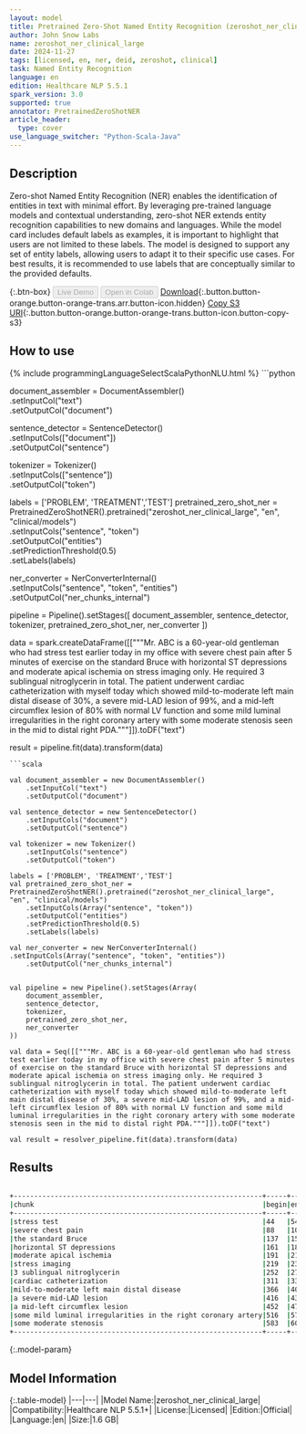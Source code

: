 ```yaml
---
layout: model
title: Pretrained Zero-Shot Named Entity Recognition (zeroshot_ner_clinical_large)
author: John Snow Labs
name: zeroshot_ner_clinical_large
date: 2024-11-27
tags: [licensed, en, ner, deid, zeroshot, clinical]
task: Named Entity Recognition
language: en
edition: Healthcare NLP 5.5.1
spark_version: 3.0
supported: true
annotator: PretrainedZeroShotNER
article_header:
  type: cover
use_language_switcher: "Python-Scala-Java"
---
```


## Description

Zero-shot Named Entity Recognition (NER) enables the identification of entities in text with minimal effort. By leveraging pre-trained language models and contextual understanding, zero-shot NER extends entity recognition capabilities to new domains and languages.
While the model card includes default labels as examples, it is important to highlight that users are not limited to these labels. The model is designed to support any set of entity labels, allowing users to adapt it to their specific use cases. For best results, it is recommended to use labels that are conceptually similar to the provided defaults.

{:.btn-box}
<button class="button button-orange" disabled>Live Demo</button>
<button class="button button-orange" disabled>Open in Colab</button>
[Download](https://s3.amazonaws.com/auxdata.johnsnowlabs.com/clinical/models/zeroshot_ner_clinical_large_en_5.5.1_3.0_1732713397823.zip){:.button.button-orange.button-orange-trans.arr.button-icon.hidden}
[Copy S3 URI](s3://auxdata.johnsnowlabs.com/clinical/models/zeroshot_ner_clinical_large_en_5.5.1_3.0_1732713397823.zip){:.button.button-orange.button-orange-trans.button-icon.button-copy-s3}

## How to use



<div class="tabs-box" markdown="1">
{% include programmingLanguageSelectScalaPythonNLU.html %}
```python

document_assembler = DocumentAssembler()\
    .setInputCol("text")\
    .setOutputCol("document")

sentence_detector = SentenceDetector()\
    .setInputCols(["document"])\
    .setOutputCol("sentence")

tokenizer = Tokenizer()\
    .setInputCols(["sentence"])\
    .setOutputCol("token")

labels = ['PROBLEM', 'TREATMENT','TEST']
pretrained_zero_shot_ner = PretrainedZeroShotNER().pretrained("zeroshot_ner_clinical_large", "en", "clinical/models")\
    .setInputCols("sentence", "token")\
    .setOutputCol("entities")\
    .setPredictionThreshold(0.5)\
    .setLabels(labels)

ner_converter = NerConverterInternal()\
    .setInputCols("sentence", "token", "entities")\
    .setOutputCol("ner_chunks_internal")


pipeline = Pipeline().setStages([
    document_assembler,
    sentence_detector,
    tokenizer,
    pretrained_zero_shot_ner,
    ner_converter
])

data = spark.createDataFrame([["""Mr. ABC is a 60-year-old gentleman who had stress test earlier today in my office with severe chest pain after 5 minutes of exercise on the standard Bruce with horizontal ST depressions and moderate apical ischemia on stress imaging only. He required 3 sublingual nitroglycerin in total. The patient underwent cardiac catheterization with myself today which showed mild-to-moderate left main distal disease of 30%, a severe mid-LAD lesion of 99%, and a mid-left circumflex lesion of 80% with normal LV function and some mild luminal irregularities in the right coronary artery with some moderate stenosis seen in the mid to distal right PDA."""]]).toDF("text")

result = pipeline.fit(data).transform(data)

```
```scala

val document_assembler = new DocumentAssembler()
    .setInputCol("text")
    .setOutputCol("document")

val sentence_detector = new SentenceDetector()
    .setInputCols("document")
    .setOutputCol("sentence")

val tokenizer = new Tokenizer()
    .setInputCols("sentence")
    .setOutputCol("token")

labels = ['PROBLEM', 'TREATMENT','TEST']
val pretrained_zero_shot_ner = PretrainedZeroShotNER().pretrained("zeroshot_ner_clinical_large", "en", "clinical/models")
    .setInputCols(Array("sentence", "token"))
    .setOutputCol("entities")
    .setPredictionThreshold(0.5)
    .setLabels(labels)

val ner_converter = new NerConverterInternal()    .setInputCols(Array("sentence", "token", "entities"))
    .setOutputCol("ner_chunks_internal")


val pipeline = new Pipeline().setStages(Array(
    document_assembler,
    sentence_detector,
    tokenizer,
    pretrained_zero_shot_ner,
    ner_converter
))

val data = Seq([["""Mr. ABC is a 60-year-old gentleman who had stress test earlier today in my office with severe chest pain after 5 minutes of exercise on the standard Bruce with horizontal ST depressions and moderate apical ischemia on stress imaging only. He required 3 sublingual nitroglycerin in total. The patient underwent cardiac catheterization with myself today which showed mild-to-moderate left main distal disease of 30%, a severe mid-LAD lesion of 99%, and a mid-left circumflex lesion of 80% with normal LV function and some mild luminal irregularities in the right coronary artery with some moderate stenosis seen in the mid to distal right PDA."""]]).toDF("text")

val result = resolver_pipeline.fit(data).transform(data)

```
</div>

## Results

```bash

+-------------------------------------------------------------+-----+---+---------+----------+
|chunk                                                        |begin|end|ner_label|confidence|
+-------------------------------------------------------------+-----+---+---------+----------+
|stress test                                                  |44   |54 |TEST     |0.98778325|
|severe chest pain                                            |88   |104|PROBLEM  |0.99439317|
|the standard Bruce                                           |137  |154|TREATMENT|0.8145296 |
|horizontal ST depressions                                    |161  |185|PROBLEM  |0.9864226 |
|moderate apical ischemia                                     |191  |214|PROBLEM  |0.9951188 |
|stress imaging                                               |219  |232|TEST     |0.7248742 |
|3 sublingual nitroglycerin                                   |252  |277|TREATMENT|0.7286957 |
|cardiac catheterization                                      |311  |333|TEST     |0.98853767|
|mild-to-moderate left main distal disease                    |366  |406|PROBLEM  |0.995087  |
|a severe mid-LAD lesion                                      |416  |438|PROBLEM  |0.991574  |
|a mid-left circumflex lesion                                 |452  |479|PROBLEM  |0.99646026|
|some mild luminal irregularities in the right coronary artery|516  |576|PROBLEM  |0.96139634|
|some moderate stenosis                                       |583  |604|PROBLEM  |0.86587936|
+-------------------------------------------------------------+-----+---+---------+----------+

```

{:.model-param}
## Model Information

{:.table-model}
|---|---|
|Model Name:|zeroshot_ner_clinical_large|
|Compatibility:|Healthcare NLP 5.5.1+|
|License:|Licensed|
|Edition:|Official|
|Language:|en|
|Size:|1.6 GB|
